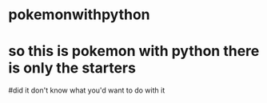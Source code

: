 # pokemonwithpython
# so this is pokemon with python there is only the starters
#did it don't know what you'd want to do with it
